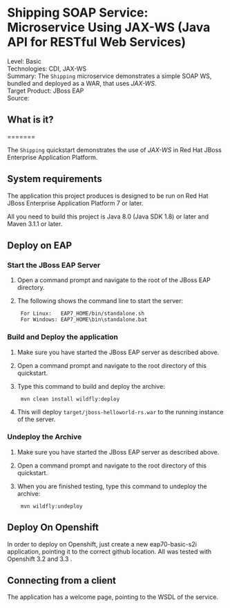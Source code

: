 Shipping SOAP Service: Microservice Using JAX-WS (Java API for RESTful Web Services)
==========================================================================
Level: Basic    
Technologies: CDI, JAX-WS    
Summary: The `Shipping` microservice demonstrates a simple SOAP WS, bundled and deployed as a WAR, that uses *JAX-WS*.    
Target Product: JBoss EAP  
Source: 

## What is it?

=======

The `Shipping` quickstart demonstrates the use of  *JAX-WS* in Red Hat JBoss Enterprise Application Platform.


## System requirements

The application this project produces is designed to be run on Red Hat JBoss Enterprise Application Platform 7 or later. 

All you need to build this project is Java 8.0 (Java SDK 1.8) or later and Maven 3.1.1 or later.


## Deploy on EAP

### Start the JBoss EAP Server


1. Open a command prompt and navigate to the root of the JBoss EAP directory.
2. The following shows the command line to start the server:

        For Linux:   EAP7_HOME/bin/standalone.sh
        For Windows: EAP7_HOME\bin\standalone.bat

 
### Build and Deploy the application


1. Make sure you have started the JBoss EAP server as described above.
2. Open a command prompt and navigate to the root directory of this quickstart.
3. Type this command to build and deploy the archive:

        mvn clean install wildfly:deploy

4. This will deploy `target/jboss-helloworld-rs.war` to the running instance of the server.



### Undeploy the Archive


1. Make sure you have started the JBoss EAP server as described above.
2. Open a command prompt and navigate to the root directory of this quickstart.
3. When you are finished testing, type this command to undeploy the archive:

        mvn wildfly:undeploy
        

## Deploy On Openshift


In order to deploy on Openshift, just create a new eap70-basic-s2i application, pointing it to the correct github location. 
All was tested with Openshift 3.2 and 3.3 . 
        

## Connecting from a client

The application has a welcome page, pointing to the WSDL of the service.
